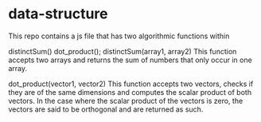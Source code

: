 # data-structure
This repo contains a js file that has two algorithmic functions within

distinctSum()
dot_product();
distinctSum(array1, array2)
This function accepts two arrays and returns the sum of numbers that only occur in one array.

dot_product(vector1, vector2)
This function accepts two vectors, checks if they are of the same dimensions and computes the scalar product of both vectors. In the case where the scalar product of the vectors is zero, the vectors are said to be orthogonal and are returned as such.
